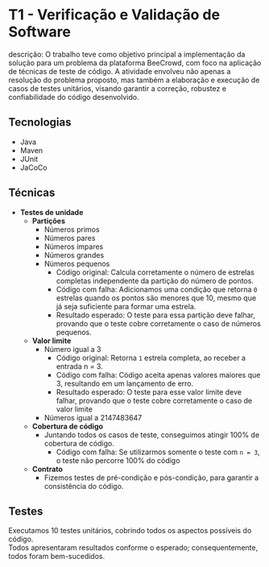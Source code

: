 # T1 - Verificação e Validação de Software

descrição: O trabalho teve como objetivo principal a implementação da solução para um problema da plataforma BeeCrowd, com foco na aplicação de técnicas de teste de código. A atividade envolveu não apenas a resolução do problema proposto, mas também a elaboração e execução de casos de testes unitários, visando garantir a correção, robustez e confiabilidade do código desenvolvido.

## Tecnologias

- Java
- Maven
- JUnit
- JaCoCo

## Técnicas

- **Testes de unidade**
  - **Partições**
    - Números primos
    - Números pares
    - Números ímpares
    - Números grandes
    - Números pequenos
      - Código original: Calcula corretamente o número de estrelas completas independente da partição do número de pontos.
      - Código com falha: Adicionamos uma condição que retorna `0` estrelas quando os pontos são menores que 10, mesmo que já seja suficiente para formar uma estrela.
      - Resultado esperado: O teste para essa partição deve falhar, provando que o teste cobre corretamente o caso de números pequenos.
  - **Valor limite**
    - Número igual a 3
      - Código original: Retorna `1` estrela completa, ao receber a entrada n = 3.
      - Código com falha: Código aceita apenas valores maiores que 3, resultando em um lançamento de erro.
      - Resultado esperado: O teste para esse valor limite deve falhar, provando que o teste cobre corretamente o caso de valor limite
    - Números igual a 2147483647
  - **Cobertura de código**
    - Juntando todos os casos de teste, conseguimos atingir 100% de cobertura de código.
      - Código com falha: Se utilizarmos somente o teste com `n = 3`, o teste não percorre 100% do código
  - **Contrato**
    - Fizemos testes de pré-condição e pós-condição, para garantir a consistência do código.

## Testes

Executamos 10 testes unitários, cobrindo todos os aspectos possíveis do código.  
Todos apresentaram resultados conforme o esperado; consequentemente, todos foram bem-sucedidos.
